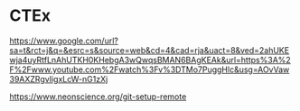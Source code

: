 # CTEx

https://www.google.com/url?sa=t&rct=j&q=&esrc=s&source=web&cd=4&cad=rja&uact=8&ved=2ahUKEwja4uyRtfLnAhUTKH0KHebgA3wQwqsBMAN6BAgKEAk&url=https%3A%2F%2Fwww.youtube.com%2Fwatch%3Fv%3DTMo7PuggHlc&usg=AOvVaw39AXZRgvIigxLcW-nG1zXj


https://www.neonscience.org/git-setup-remote
